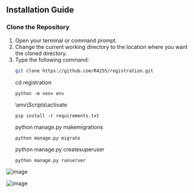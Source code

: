 ## Installation Guide

### Clone the Repository
1. Open your terminal or command prompt.
2. Change the current working directory to the location where you want the cloned directory.
3. Type the following command:
      ```sh
      git clone https://github.com/R4255/registration.git
      ```
     cd registration
     ```
     python -m venv env
     ```
     \env\Scripts\activate
     ```
     pip install -r requirements.txt
     ```
     python manage.py makemigrations
     ```
     python manage.py migrate
     ```
     python manage.py createsuperuser
     ```
     python manage.py runserver

![image](https://github.com/R4255/registration/assets/120003869/7727c6a7-49d2-40a7-a50a-ac3729fdbe6a)

![image](https://github.com/R4255/registration/assets/120003869/79854de3-93ca-4ee4-9fcf-d3d2a30ae2ea)


